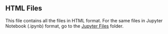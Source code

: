 ## HTML Files

This file contains all the files in HTML format. For the same files in Jupyter Notebook (.ipynb) format, go to the [Jupyter Files](https://github.com/cFlour/python-manuals/tree/main/Jupyter%20Files) folder.
